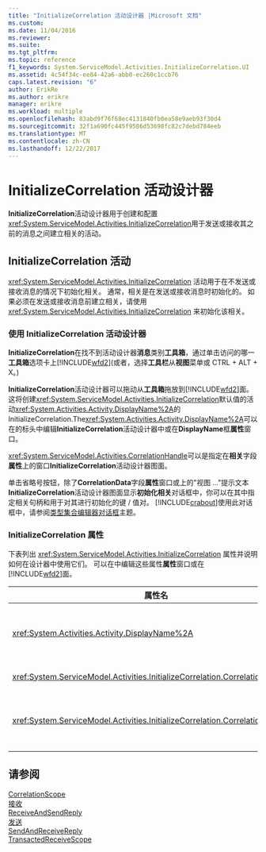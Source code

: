 ```yaml
---
title: "InitializeCorrelation 活动设计器 |Microsoft 文档"
ms.custom: 
ms.date: 11/04/2016
ms.reviewer: 
ms.suite: 
ms.tgt_pltfrm: 
ms.topic: reference
f1_keywords: System.ServiceModel.Activities.InitializeCorrelation.UI
ms.assetid: 4c54f34c-ee84-42a6-abb0-ec260c1ccb76
caps.latest.revision: "6"
author: ErikRe
ms.author: erikre
manager: erikre
ms.workload: multiple
ms.openlocfilehash: 83abd9f76f68ec4131840fb0ea58e9aeb93f30d4
ms.sourcegitcommit: 32f1a690fc445f9586d53698fc82c7debd784eeb
ms.translationtype: MT
ms.contentlocale: zh-CN
ms.lasthandoff: 12/22/2017
---
```

# <a name="initializecorrelation-activity-designer"></a>InitializeCorrelation 活动设计器
**InitializeCorrelation**活动设计器用于创建和配置<xref:System.ServiceModel.Activities.InitializeCorrelation>用于发送或接收其之前的消息之间建立相关的活动。  
  
## <a name="the-initializecorrelation-activity"></a>InitializeCorrelation 活动  
 <xref:System.ServiceModel.Activities.InitializeCorrelation> 活动用于在不发送或接收消息的情况下初始化相关。 通常，相关是在发送或接收消息时初始化的。 如果必须在发送或接收消息前建立相关，请使用 <xref:System.ServiceModel.Activities.InitializeCorrelation> 来初始化该相关。  
  
### <a name="using-the-initializecorrelation-activity-designer"></a>使用 InitializeCorrelation 活动设计器  
 **InitializeCorrelation**在找不到活动设计器**消息**类别**工具箱**，通过单击访问的哪一**工具箱**选项卡上[!INCLUDE[wfd2](../workflow-designer/includes/wfd2_md.md)](或者，选择**工具栏**从**视图**菜单或 CTRL + ALT + X。)  
  
 **InitializeCorrelation**活动设计器可以拖动从**工具箱**拖放到[!INCLUDE[wfd2](../workflow-designer/includes/wfd2_md.md)]面。 这将创建<xref:System.ServiceModel.Activities.InitializeCorrelation>默认值的活动<xref:System.Activities.Activity.DisplayName%2A>的 InitializeCorrelation.The<xref:System.Activities.Activity.DisplayName%2A>可以在的标头中编辑**InitializeCorrelation**活动设计器中或在**DisplayName**框**属性**窗口。  
  
 <xref:System.ServiceModel.Activities.CorrelationHandle>可以是指定在**相关**字段**属性**上的窗口**InitializeCorrelation**活动设计器图面。  
  
 单击省略号按钮，除了**CorrelationData**字段**属性**窗口或上的"视图 …"提示文本**InitializeCorrelation**活动设计器图面显示**初始化相关**对话框中，你可以在其中指定相关句柄和用于对其进行初始化的键 / 值对。 [!INCLUDE[crabout](../test/includes/crabout_md.md)]使用此对话框中，请参阅[类型集合编辑器对话框](../workflow-designer/type-collection-editor-dialog-box.md)主题。  
  
### <a name="the-initializecorrelation-properties"></a>InitializeCorrelation 属性  
 下表列出 <xref:System.ServiceModel.Activities.InitializeCorrelation> 属性并说明如何在设计器中使用它们。 可以在中编辑这些属性**属性**窗口或在[!INCLUDE[wfd2](../workflow-designer/includes/wfd2_md.md)]面。  
  
|属性名|必需|用法|  
|-------------------|--------------|-----------|  
|<xref:System.Activities.Activity.DisplayName%2A>|False|<xref:System.ServiceModel.Activities.InitializeCorrelation> 活动的友好名称。 默认值为 InitializeCorrelation。<br /><br /> 虽然对友好 <xref:System.Activities.Activity.DisplayName%2A> 使用非默认值不是绝对必需的，但最好使用非默认值。|  
|<xref:System.ServiceModel.Activities.InitializeCorrelation.Correlation%2A>|False|用于关联相关中的工作流活动的 <xref:System.ServiceModel.Activities.CorrelationHandle>。|  
|<xref:System.ServiceModel.Activities.InitializeCorrelation.CorrelationData%2A>|False|将消息与工作流实例相关联的相关数据的字典。<br /><br /> 使用**初始化相关**对话框配置<xref:System.ServiceModel.Activities.InitializeCorrelation.CorrelationData%2A>。 [!INCLUDE[crabout](../test/includes/crabout_md.md)]使用此对话框中，请参阅[类型集合编辑器对话框](../workflow-designer/type-collection-editor-dialog-box.md)主题。|  
  
## <a name="see-also"></a>请参阅  
 [CorrelationScope](../workflow-designer/correlationscope-activity-designer.md)   
 [接收](../workflow-designer/receive-activity-designer.md)   
 [ReceiveAndSendReply](../workflow-designer/receiveandsendreply-template-designer.md)   
 [发送](../workflow-designer/send-activity-designer.md)   
 [SendAndReceiveReply](../workflow-designer/sendandreceivereply-template-designer.md)   
 [TransactedReceiveScope](../workflow-designer/transactedreceivescope-activity-designer.md)
